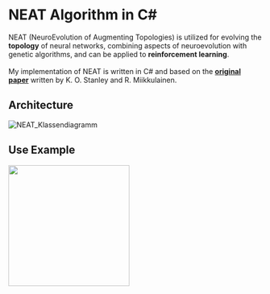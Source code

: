 # NEAT Algorithm in C#
NEAT (NeuroEvolution of Augmenting Topologies) is utilized for evolving the **topology** of neural networks, combining aspects of neuroevolution with genetic algorithms, and can be applied to **reinforcement learning**.\
\
My implementation of NEAT is written in C# and based on the **[original paper](https://nn.cs.utexas.edu/downloads/papers/stanley.ec02.pdf)** written by K. O. Stanley and R. Miikkulainen.

## Architecture
![NEAT_Klassendiagramm](https://user-images.githubusercontent.com/96650515/190096763-9927120e-7df5-4c39-af18-be2798c04362.png)

## Use Example
<img src="https://user-images.githubusercontent.com/96650515/190096870-d21bd459-6a99-4d5a-96cd-ad14541b2df4.png" width="240">
